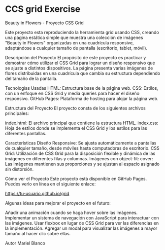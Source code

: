 # CCS grid Exercise

Beauty in Flowers - Proyecto CSS Grid

Este proyecto esta reproduciendo la herramienta grid usando CSS, creando una página estática simple que muestra una colección de imágenes "Beauty in Flowers" organizadas en una cuadrícula responsive, adaptándose a cualquier tamaño de pantalla (escritorio, tablet, móvil).

Descripción del Proyecto
El propósito de este proyecto es practicar y demostrar cómo utilizar el CSS Grid para lograr un diseño responsivo que se ajuste a distintos dispositivos. La página presenta varias imágenes de flores distribuidas en una cuadrícula que cambia su estructura dependiendo del tamaño de la pantalla.

Tecnologías Usadas
HTML: Estructura base de la página web.
CSS: Estilos, con un enfoque en CSS Grid y media queries para hacer el diseño responsivo.
GitHub Pages: Plataforma de hosting para alojar la página web.

Estructura del Proyecto
El proyecto consta de los siguientes archivos principales:

index.html: El archivo principal que contiene la estructura HTML.
index.css: Hoja de estilos donde se implementa el CSS Grid y los estilos para las diferentes pantallas.

Características
Diseño Responsive: Se ajusta automáticamente a pantallas de cualquier tamaño, desde móviles hasta computadoras de escritorio.
CSS Grid: Utilización de CSS Grid para la disposición flexible y dinámica de las imágenes en diferentes filas y columnas.
Imágenes con object-fit: cover: Las imágenes mantienen sus proporciones y se ajustan al espacio asignado sin distorsión.

Cómo ver el Proyecto
Este proyecto está disponible en GitHub Pages. Puedes verlo en línea en el siguiente enlace:

https://tu-usuario.github.io/grid

Algunas ideas para mejorar el proyecto en el futuro:

Añadir una animación cuando se haga hover sobre las imágenes.
Implementar un sistema de navegación con JavaScript para interactuar con las imágenes.
Usar flexbox en lugar de CSS Grid para ver las diferencias en la implementación.
Agregar un modal para visualizar las imágenes a mayor tamaño al hacer clic sobre ellas.

Autor
Mariel Blanco
